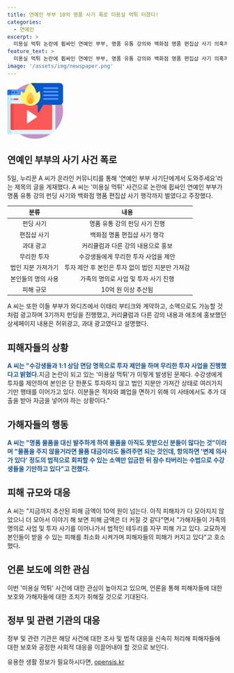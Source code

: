 ```yaml
---
title: 연예인 부부 10억 명품 사기 폭로 미용실 먹튀 터졌다!
categories:
  - 연예인
excerpt: >
  미용실 먹튀 논란에 휩싸인 연예인 부부, 명품 유통 강의와 백화점 명품 편집샵 사기 의혹까지 폭로. 이들은 와디즈에서 이태리 부티크 펀딩을 진행하고 소액으로 개인 발주 가능하다고 광고하며 허위 광고, 과대 광고 등의 행태를 보였으며, 수강생에게 무리한 투자를 유도하고 회피 가능한 소액만 입금한 뒤 잠수 타는 등 기만적인 모습을 보였다. 최근 먹튀 의혹 이후 피해 금액이 10억원을 넘어가고 있으며, 가해자들은 법적 테두리를 피해 피해자의 피해를 최소화시키고 있다는 주장이 제기되고 있다.
feature_text: >
  미용실 먹튀 논란에 휩싸인 연예인 부부, 명품 유통 강의와 백화점 명품 편집샵 사기 의혹까지 폭로. 이들은 와디즈에서 이태리 부티크 펀딩을 진행하고 소액으로 개인 발주 가능하다고 광고하며 허위 광고, 과대 광고 등의 행태를 보였으며, 수강생에게 무리한 투자를 유도하고 회피 가능한 소액만 입금한 뒤 잠수 타는 등 기만적인 모습을 보였다. 최근 먹튀 의혹 이후 피해 금액이 10억원을 넘어가고 있으며, 가해자들은 법적 테두리를 피해 피해자의 피해를 최소화시키고 있다는 주장이 제기되고 있다.
image: '/assets/img/newspaper.png'
---
```


<p><img src="/assets/img/news.png" alt="rentncar 속보" /></p>

<h2>연예인 부부의 사기 사건 폭로</h2>

<p data-ke-size="size16">5일, 누리꾼 A 씨가 온라인 커뮤니티를 통해 '연예인 부부 사기단에게서 도와주세요'라는 제목의 글을 게재했다. A 씨는 '미용실 먹튀' 사건으로 논란에 휩싸인 연예인 부부가 명품 유통 강의 펀딩 사기와 백화점 명품 편집샵 사기 행각까지 벌였다고 주장했다.</p>

<table>
<thead>
<tr>
<th style="text-align: center;">분류</th>
<th style="text-align: center;">내용</th>
</tr>
</thead>
<tbody>
<tr>
<td style="text-align: center;">펀딩 사기</td>
<td style="text-align: center;">명품 유통 강의 펀딩 사기 진행</td>
</tr>
<tr>
<td style="text-align: center;">편집샵 사기</td>
<td style="text-align: center;">백화점 명품 편집샵 사기 행각</td>
</tr>
<tr>
<td style="text-align: center;">과대 광고</td>
<td style="text-align: center;">커리큘럼과 다른 강의 내용으로 홍보</td>
</tr>
<tr>
<td style="text-align: center;">무리한 투자</td>
<td style="text-align: center;">수강생들에게 무리한 투자 사업을 제안</td>
</tr>
<tr>
<td style="text-align: center;">법인 지분 가져가기</td>
<td style="text-align: center;">투자 제안 후 본인은 투자 없이 법인 지분만 가져감</td>
</tr>
<tr>
<td style="text-align: center;">본인들의 명의 사용</td>
<td style="text-align: center;">가족의 명의로 사업 및 투자 사기 진행</td>
</tr>
<tr>
<td style="text-align: center;">피해 규모</td>
<td style="text-align: center;">10억 원 이상 추산됨</td>
</tr>
</tbody>
</table>

<p data-ke-size="size16">A 씨는 또한 이들 부부가 와디즈에서 이태리 부티크와 계약하고, 소액으로도 가능할 것처럼 광고하며 3기까지 펀딩을 진행했고, 커리큘럼과 다른 강의 내용과 애초에 홍보했던 상세페이지 내용은 허위광고, 과대 광고였다고 설명했다.</p>

<h2>피해자들의 상황</h2>

<p data-ke-size="size16"><b><span style="color: #1a5490;">A 씨는 "수강생들과 1:1 상담 면담 명목으로 투자 제안을 하며 무리한 투자 사업을 진행했다고 밝혔다.</span></b>지금 논란이 되고 있는 '미용실 먹튀'가 이렇게 발생된 문제다. 수강생에게 투자를 제안하여 본인은 단 한푼도 투자하지 않고 법인 지분만 가져간 상태로 여러가지 기만 행태를 이어가고 있다. 이분들은 적자와 폐업을 면하기 위해 이 사태에서도 추가 대출을 받아 자금을 넣어야 하는 상황이다."</p>

<h2>가해자들의 행동</h2>

<p data-ke-size="size16"><b><span style="color: #1a5490;">A 씨는 "명품 물품을 대신 발주하게 하여 물품을 아직도 못받으신 분들이 많다는 것"이라며 "물품을 주지 않을거라면 물품 대금이라도 돌려주면 되는 것인데, 항의하면 '변제 의사가 있다' 정도의 법적으로 회피할 수 있는 소액만 입금한 뒤 잠수 타버리는 수법으로 수강생들을 기만하고 있다"고 전했다.</span></b></p>

<h2>피해 규모와 대응</h2>

<p data-ke-size="size16">A 씨는 "지금까지 추산된 피해 금액이 10억 원이 넘는다. 아직 피해자가 다 모아지지 않았으니 더 모아서 이야기 해 보면 피해 금액은 더 커질 것 같다"면서 "가해자들이 가족의 명의로 사업 및 투자 사기를 이어나가서 법적인 테두리를 자꾸 피해 가고 있다. 교묘하게 본인들이 받을 수 있는 피해를 최소화 시켜가며 피해자들의 피해가 커지고 있다"고 호소했다.</p>

<h2>언론 보도에 의한 관심</h2>

<p data-ke-size="size16">이번 '미용실 먹튀' 사건에 대한 관심이 높아지고 있으며, 언론을 통해 피해자들에 대한 보호와 가해자들에 대한 조치가 취해질 것으로 기대된다.</p>

<h2>정부 및 관련 기관의 대응</h2>

<p data-ke-size="size16">정부 및 관련 기관은 해당 사건에 대한 조사 및 법적 대응을 신속히 처리해 피해자들에 대한 보호와 공정한 사회적 대응을 이끌어내야 할 것으로 보인다.</p>
유용한 생활 정보가 필요하시다면, <a href="https://opensis.kr" rel="dofollow">opensis.kr</a>


